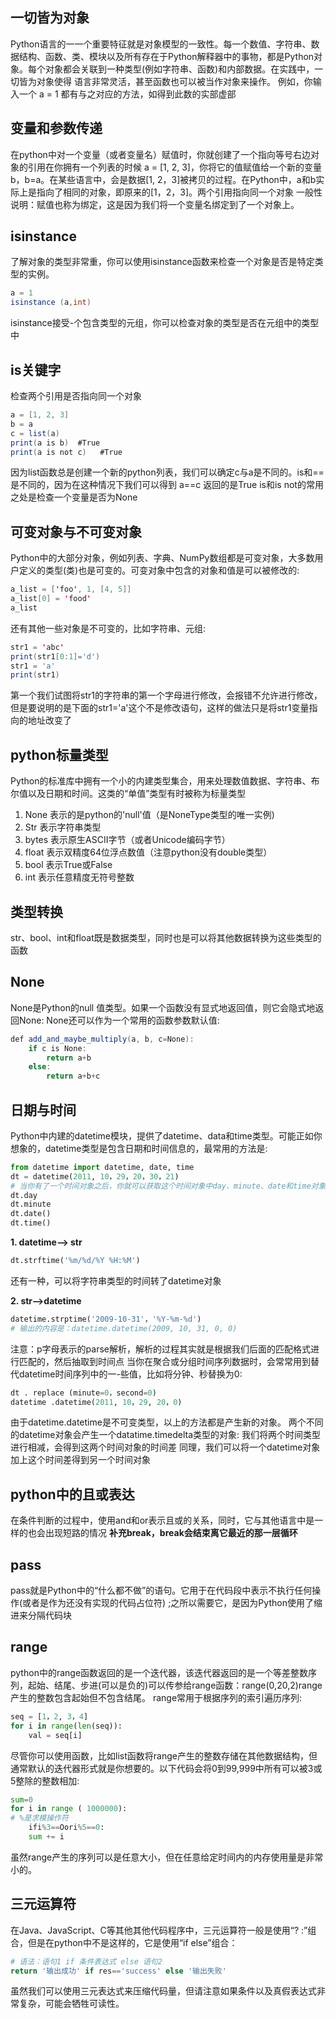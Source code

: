 ## 一切皆为对象
Python语言的一一个重要特征就是对象模型的一致性。每一个数值、字符串、数据结构、函数、类、模块以及所有存在于Python解释器中的事物，都是Python对象。每个对象都会关联到一种类型(例如字符串、函数)和内部数据。在实践中，一切皆为对象使得
语言非常灵活，甚至函数也可以被当作对象来操作。
例如，你输入一个 a = 1 都有与之对应的方法，如得到此数的实部虚部
## 变量和参数传递
在python中对一个变量（或者变量名）赋值时，你就创建了一个指向等号右边对象的引用在你拥有一个列表的时候 a = [1, 2, 3]，你将它的值赋值给一个新的变量b，b=a。在某些语言中，会是数据[1, 2，3]被拷贝的过程。在Python中，a和b实际上是指向了相同的对象，即原来的[1，2，3]。两个引用指向同一个对象
一般性说明：赋值也称为绑定，这是因为我们将一个变量名绑定到了一个对象上。
## isinstance
了解对象的类型非常重，你可以使用isinstance函数来检查一个对象是否是特定类型的实例。
```java
a = 1
isinstance (a,int)
```
isinstance接受-个包含类型的元组，你可以检查对象的类型是否在元组中的类型中
## is关键字
检查两个引用是否指向同一个对象
```java
a = [1, 2, 3]
b = a
c = list(a)
print(a is b)  #True
print(a is not c)   #True
```
因为list函数总是创建一个新的python列表，我们可以确定c与a是不同的。is和==是不同的，因为在这种情况下我们可以得到 a==c 返回的是True
is和is not的常用之处是检查一个变量是否为None
## 可变对象与不可变对象
Python中的大部分对象，例如列表、字典、NumPy数组都是可变对象，大多数用户定义的类型(类)也是可变的。可变对象中包含的对象和值是可以被修改的:
```java
a_list = ['foo', 1, [4, 5]]
a_list[0] = 'food'
a_list
```
还有其他一些对象是不可变的，比如字符串、元组:
```java
str1 = 'abc'
print(str1[0:1]='d')
str1 = 'a'
print(str1)
```
第一个我们试图将str1的字符串的第一个字母进行修改，会报错不允许进行修改，但是要说明的是下面的str1='a'这个不是修改语句，这样的做法只是将str1变量指向的地址改变了
## python标量类型
Python的标准库中拥有一个小的内建类型集合，用来处理数值数据、字符串、布尔值以及日期和时间。这类的“单值”类型有时被称为标量类型
1. None 表示的是python的'null'值（是NoneType类型的唯一实例)
2. Str 表示字符串类型
3. bytes 表示原生ASCII字节（或者Unicode编码字节）
4. float 表示双精度64位浮点数值（注意python没有double类型）
5. bool 表示True或False
6. int 表示任意精度无符号整数
## 类型转换
str、bool、int和float既是数据类型，同时也是可以将其他数据转换为这些类型的函数
## None
None是Python的null 值类型。如果一个函数没有显式地返回值，则它会隐式地返回None:
None还可以作为一个常用的函数参数默认值:
```java
def add_and_maybe_multiply(a, b, c=None):
    if c is None:
        return a+b
    else:
        return a+b+c
```
## 日期与时间
Python中内建的datetime模块，提供了datetime、data和time类型。可能正如你想象的，datetime类型是包含日期和时间信息的，最常用的方法是:
```python
from datetime import datetime, date, time
dt = datetime(2011, 10，29，20，30，21)
# 当你有了一个时间对象之后，你就可以获取这个时间对象中day、minute、date和time对象
dt.day
dt.minute
dt.date()
dt.time()
```
**1. datetime——> str**
```python
dt.strftime('%m/%d/%Y %H:%M')
```
还有一种，可以将字符串类型的时间转了datetime对象

**2. str——>datetime**
```python
datetime.strptime('2009-10-31'，'%Y-%m-%d')
# 输出的内容是：datetime.datetime(2009, 10, 31, 0, 0)
```
注意：p字母表示的parse解析，解析的过程其实就是根据我们后面的匹配格式进行匹配的，然后抽取到时间点
当你在聚合或分组时间序列数据时，会常常用到替代datetime时间序列中的一-些值，比如将分钟、秒替换为0:
```python
dt . replace (minute=0，second=0)
datetime .datetime(2011, 10，29, 20，0)
```
由于datetime.datetime是不可变类型，以上的方法都是产生新的对象。
两个不同的datetime对象会产生一个datatime.timedelta类型的对象: 我们将两个时间类型进行相减，会得到这两个时间对象的时间差
同理，我们可以将一个datetime对象加上这个时间差得到另一个时间对象
## python中的且或表达
在条件判断的过程中，使用and和or表示且或的关系，同时，它与其他语言中是一样的也会出现短路的情况
**补充break，break会结束离它最近的那一层循环**
## pass
pass就是Python中的“什么都不做”的语句。它用于在代码段中表示不执行任何操作(或者是作为还没有实现的代码占位符) ;之所以需要它，是因为Python使用了缩进来分隔代码块
## range
python中的range函数返回的是一个迭代器，该迭代器返回的是一个等差整数序列，起始、结尾、步进(可以是负的)可以传参给range函数：range(0,20,2)range产生的整数包含起始但不包含结尾。
range常用于根据序列的索引遍历序列:
```python
seq = [1，2, 3，4]
for i in range(len(seq)):
    val = seq[i]
```
尽管你可以使用函数，比如list函数将range产生的整数存储在其他数据结构，但通常默认的迭代器形式就是你想要的。以下代码会将0到99,999中所有可以被3或5整除的整数相加:
```python
sum=0
for i in range ( 1000000):
# %是求模操作符
    ifi%3==Oori%5==0:
    sum += i
```
虽然range产生的序列可以是任意大小，但在任意给定时间内的内存使用量是非常小的。
## 三元运算符
在Java、JavaScript、C等其他其他代码程序中，三元运算符一般是使用“? :”组合，但是在python中不是这样的，它是使用“if else”组合：
```python
# 语法：语句1 if 条件表达式 else 语句2
return '输出成功' if res=='success' else '输出失败'
```
虽然我们可以使用三元表达式来压缩代码量，但请注意如果条件以及真假表达式非常复杂，可能会牺牲可读性。










